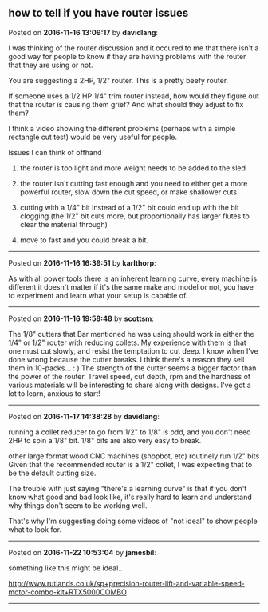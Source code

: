 ## how to tell if you have router issues
Posted on **2016-11-16 13:09:17** by **davidlang**:

I was thinking of the router discussion and it occured to me that there isn't a good way for people to know if they are having problems with the router that they are using or not.



You are suggesting a 2HP, 1/2" router. This is a pretty beefy router.



If someone uses a 1/2 HP 1/4" trim router instead, how would they figure out that the router is causing them grief? And what should they adjust to fix them?



I think a video showing the different problems (perhaps with a simple rectangle cut test) would be very useful for people.



Issues I can think of offhand



1. the router is too light and more weight needs to be added to the sled



2. the router isn't cutting fast enough and you need to either get a more powerful router, slow down the cut speed, or make shallower cuts



3. cutting with a 1/4" bit instead of a 1/2" bit could end up with the bit clogging (the 1/2" bit cuts more, but proportionally has larger flutes to clear the material through)



4. move to fast and you could break a bit.

---

Posted on **2016-11-16 16:39:51** by **karlthorp**:

As with all power tools there is an inherent learning curve, every machine is different it doesn't matter if it's the same make and model or not, you have to experiment and learn what your setup is capable of.

---

Posted on **2016-11-16 19:58:48** by **scottsm**:

The 1/8" cutters that Bar mentioned he was using should work in either the 1/4" or 1/2" router with reducing collets. My experience with them is that one must cut slowly, and resist the temptation to cut deep. I know when I've done wrong because the cutter breaks. I think there's a reason they sell them in 10-packs...  : ) The strength of the cutter seems a bigger factor than the power of the router. Travel speed, cut depth, rpm and the hardness of various materials will be interesting to share along with designs. I've got a lot to learn, anxious to start!

---

Posted on **2016-11-17 14:38:28** by **davidlang**:

running a collet reducer to go from 1/2" to 1/8" is odd, and you don't need 2HP to spin a 1/8" bit. 1/8" bits are also very easy to break.



other large format wood CNC machines (shopbot, etc) routinely run 1/2" bits  Given that the recommended router is a 1/2" collet, I was expecting that to be the default cutting size.



The trouble with just saying "there's a learning curve" is that if you don't know what good and bad look like, it's really hard to learn and understand why things don't seem to be working well.



That's why I'm suggesting doing some videos of "not ideal" to show people what to look for.

---

Posted on **2016-11-22 10:53:04** by **jamesbil**:

something like this might be ideal..

http://www.rutlands.co.uk/sp+precision-router-lift-and-variable-speed-motor-combo-kit+RTX5000COMBO

---

